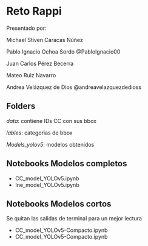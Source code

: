 # Reto Rappi

Presentado por:

Michael Stiven Caracas Núñez

Pablo Ignacio Ochoa Sordo @PabloIgnacio00

Juan Carlos Pérez Becerra

Mateo Ruiz Navarro

Andrea Velázquez de Dios @andreavelazquezdedioss

## Folders 

*data*: contiene IDs CC con sus bbox

*lables*: categorias de bbox

*Models_yolov5*: modelos obtenidos 

## Notebooks Modelos completos 
* CC_model_YOLOv5.ipynb
* Ine_model_YOLOv5.ipynb

## Notebooks Modelos cortos
Se quitan las salidas de terminal para un mejor lectura
* CC_model_YOLOv5-Compacto.ipynb
* CC_model_YOLOv5-Compacto.ipynb
